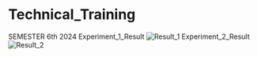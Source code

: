 # Technical_Training
SEMESTER 6th 2024
Experiment_1_Result
![Result_1](https://github.com/MEENUPATEL/Technical_Training/assets/103832136/3ff2606f-808f-4922-90d6-4b0f024c1f04)
Experiment_2_Result
![Result_2](https://github.com/MEENUPATEL/Technical_Training/assets/103832136/8ee5d007-0db0-46d5-9721-e4be513b2b1a)
